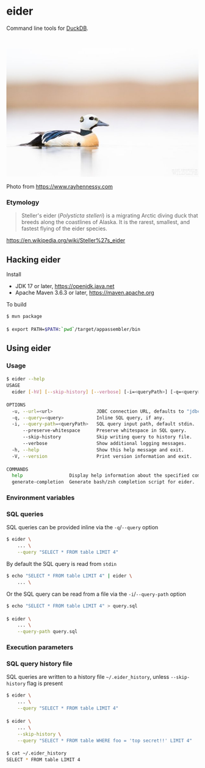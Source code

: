 # eider

Command line tools for [DuckDB](https://duckdb.org).

<br/>

![Photo of Polysticta stelleri, by Ray Hennessy](/images/eider.jpg)

Photo from https://www.rayhennessy.com


### Etymology

> Steller's eider (_Polysticta stelleri_) is a migrating Arctic diving duck that breeds
> along the coastlines of Alaska. It is the rarest, smallest, and fastest flying of the
> eider species.

https://en.wikipedia.org/wiki/Steller%27s_eider


## Hacking eider

Install

 * JDK 17 or later, https://openjdk.java.net
 * Apache Maven 3.6.3 or later, https://maven.apache.org

To build
```bash
$ mvn package

$ export PATH=$PATH:`pwd`/target/appassembler/bin
```

## Using eider

### Usage

```bash
$ eider --help
USAGE
  eider [-hV] [--skip-history] [--verbose] [-i=<queryPath>] [-q=<query>] [-u=<url>] [COMMAND]

OPTIONS
  -u, --url=<url>                JDBC connection URL, defaults to "jdbc:duckdb:".
  -q, --query=<query>            Inline SQL query, if any.
  -i, --query-path=<queryPath>   SQL query input path, default stdin.
      --preserve-whitespace      Preserve whitespace in SQL query.
      --skip-history             Skip writing query to history file.
      --verbose                  Show additional logging messages.
  -h, --help                     Show this help message and exit.
  -V, --version                  Print version information and exit.

COMMANDS
  help                 Display help information about the specified command.
  generate-completion  Generate bash/zsh completion script for eider.
```

### Environment variables


### SQL queries

SQL queries can be provided inline via the `-q`/`--query` option
```bash
$ eider \
    ... \
    --query "SELECT * FROM table LIMIT 4"
```

By default the SQL query is read from `stdin`
```bash
$ echo "SELECT * FROM table LIMIT 4" | eider \
    ... \
```

Or the SQL query can be read from a file via the `-i`/`--query-path` option
```bash
$ echo "SELECT * FROM table LIMIT 4" > query.sql

$ eider \
    ... \
    --query-path query.sql
```

### Execution parameters


### SQL query history file

SQL queries are written to a history file `~/.eider_history`, unless `--skip-history` flag is present
```bash
$ eider \
    ... \
    --query "SELECT * FROM table LIMIT 4"

$ eider \
    ... \
    --skip-history \
    --query "SELECT * FROM table WHERE foo = 'top secret!!' LIMIT 4"

$ cat ~/.eider_history
SELECT * FROM table LIMIT 4
```
